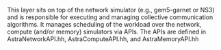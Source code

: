 This layer sits on top of the network simulator (e.g., gem5-garnet or NS3) and is responsible for executing and managing collective communication algorithms.
It manages scheduling of the workload over the network, compute (and/or memory) simulators via APIs.
The APIs are defined in AstraNetworkAPI.hh, AstraComputeAPI.hh, and AstraMemoryAPI.hh
